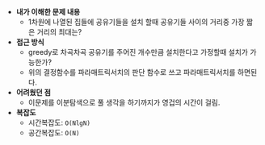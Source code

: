 * **내가 이해한 문제 내용**
  * 1차원에 나열된 집들에 공유기들을 설치 할때 공유기들 사이의 거리중 가장 짧은 거리의 최대는? 
* **접근 방식**
  * greedy로 차곡차곡 공유기를 주어진 개수만큼 설치한다고 가정할때 설치가 가능한가?
  * 위의 결정함수를 파라매트릭서치의 판단 함수로 쓰고 파라매트릭서치를 하면된다.
* **어려웠던 점**
  * 이문제를 이분탐색으로 풀 생각을 하기까지가 영겁의 시간이 걸림.
* **복잡도**
  * 시간복잡도: `O(NlgN)`
  * 공간복잡도: `O(N)`
